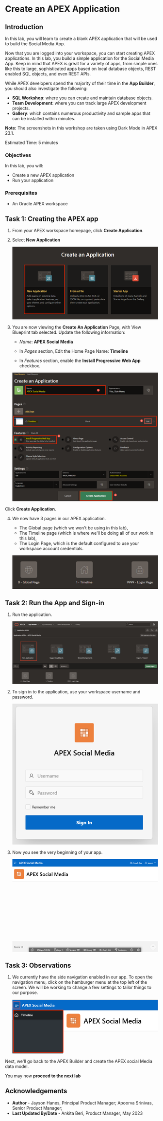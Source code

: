 # Create an APEX Application



## Introduction
In this lab, you will learn to create a blank APEX application that will be used to build the Social Media App.

Now that you are logged into your workspace, you can start creating APEX applications. In this lab, you build a simple application for the Social Media App. Keep in mind that APEX is great for a variety of apps, from simple ones like this to large, sophisticated apps based on local database objects, REST enabled SQL objects, and even REST APIs.

While APEX developers spend the majority of their time in the **App Builder**, you should also investigate the following:
- **SQL Workshop**: where you can create and maintain database objects.
- **Team Development**: where you can track large APEX development projects.
- **Gallery**: which contains numerous productivity and sample apps that can be installed within minutes.

**Note:** The screenshots in this workshop are taken using Dark Mode in APEX 23.1.

Estimated Time: 5 minutes

### Objectives

In this lab, you will:
- Create a new APEX application
- Run your application

### Prerequisites

- An Oracle APEX workspace

## Task 1: Creating the APEX app

1. From your APEX workspace homepage, click **Create Application**.

2. Select **New Application**

    !["Create App options"](images/create-app.png "")

3. You are now viewing the **Create An Application** Page, with View
Blueprint tab selected. Update the following information:

    - *Name*: **APEX Social Media**

    - In *Pages* section, Edit the Home Page Name: **Timeline**

    - In *Features* section, enable the **Install Progressive Web App** checkbox.

    !["Create App wizard"](images/app-details.png "")

Click **Create Application**.

4. We now have 3 pages in our APEX application. 
    - The Global page (which we won't be using in this lab), 
    - The Timeline page (which is where we'll be doing all of our work in this lab), 
    - The Login Page, which is the default configured to use your workspace account credentials.

    !["The pages in the app"](images/pages.png "")


## Task 2: Run the App and Sign-in

1. Run the application.

    ![Application home page](images/run-app.png "")

2. To sign in to the application, use your workspace username and password.

    ![Sign in page](images/sign-in.png "")

3. Now you see the very beginning of your app.

    ![First outlook of the app](images/app-running.png "")

## Task 3: Observations

1. We currently have the side navigation enabled in our app. To open the navigation menu, click on the hamburger menu at the top left of the screen. We will be working to change a few settings to tailor things to our purpose.

   ![Navigation menu of the app](images/app-nav.png "")

Next, we'll go back to the APEX Builder and create the APEX social Media data model.

You may now **proceed to the next lab**

## **Acknowledgements**

 - **Author** - Jayson Hanes, Principal Product Manager; Apoorva Srinivas, Senior Product Manager;
 - **Last Updated By/Date** - Ankita Beri, Product Manager, May 2023
